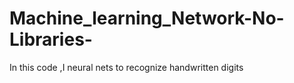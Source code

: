 # Machine_learning_Network-No-Libraries-



In this code ,I neural nets to recognize handwritten digits


